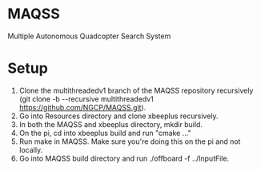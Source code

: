 # MAQSS
Multiple Autonomous Quadcopter Search System

# Setup
1. Clone the multithreadedv1 branch of the MAQSS repository recursively (git clone -b --recursive multithreadedv1 https://github.com/NGCP/MAQSS.git).
2. Go into Resources directory and clone xbeeplus recursively.
3. In both the MAQSS and xbeeplus directory, mkdir build.
5. On the pi, cd into xbeeplus build and run "cmake ..."
6. Run make in MAQSS. Make sure you're doing this on the pi and not locally.
7. Go into MAQSS build directory and run ./offboard -f ../InputFile.
